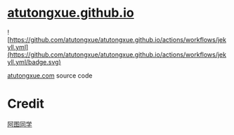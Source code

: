 # [atutongxue.github.io](https://github.com/atutongxue/atutongxue.github.io)
![https://github.com/atutongxue/atutongxue.github.io/actions/workflows/jekyll.yml](https://github.com/atutongxue/atutongxue.github.io/actions/workflows/jekyll.yml/badge.svg)

[atutongxue.com](https://atutongxue.com) source code



# Credit
[阿图同学](atutongxue.com)
